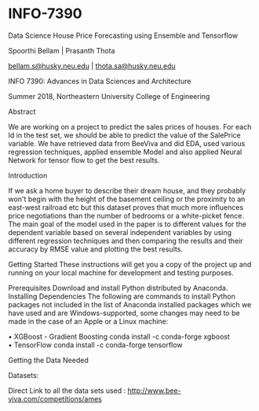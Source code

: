 # INFO-7390
Data Science
House Price Forecasting using Ensemble and Tensorflow


Spoorthi Bellam | Prasanth Thota

bellam.s@husky.neu.edu | thota.sa@husky.neu.edu 

INFO 7390: Advances in Data Sciences and Architecture

Summer 2018, Northeastern University College of Engineering



Abstract

We are working on a project to predict the sales prices of houses. For each Id in the test set,
we should be able to predict the value of the SalePrice variable. We have retrieved data from 
BeeViva and did EDA, used various regression techniques, applied ensemble Model and also applied 
Neural Network for tensor flow to get the best results.


Introduction

If we ask a home buyer to describe their dream house, and they probably won't begin with the 
height of the basement ceiling or the proximity to an east-west railroad etc but this dataset
proves that much more influences price negotiations than the number of bedrooms or a white-picket fence.
The main goal of the model used in the paper is to different values for the dependent variable based on
several independent variables by using different regression techniques and then comparing the results and 
their accuracy by RMSE value and plotting the best results.


Getting Started
These instructions will get you a copy of the project up and running on your local machine for development 
and testing purposes.


Prerequisites
Download and install Python distributed by Anaconda.
Installing Dependencies
The following are commands to install Python packages not included in the list of Anaconda installed packages
which we have used and are Windows-supported, some changes may need to be made in the case of an Apple or a Linux machine:

•	XGBoost - Gradient Boosting
conda install -c conda-forge xgboost  
•	TensorFlow
conda install -c conda-forge tensorflow 


Getting the Data Needed

Datasets:

Direct Link to all the data sets used : http://www.bee-viva.com/competitions/ames

